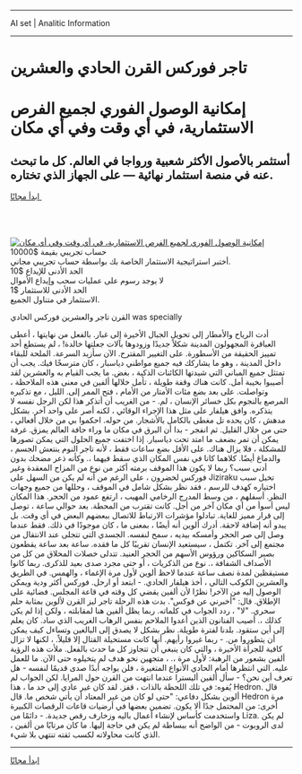 <hr>AI set | Analitic Information
<hr>
<h1>تاجر فوركس القرن الحادي والعشرين</h1>
<link rel="stylesheet" href="//binary-option.github.io/strategy/css/template.cta.html.min.css">

<div class="header">
    <div class="wrap">
        <div class="welcome">
            <div class="title__wrap rtl-direction"><h1 class="welcome__title rtl-direction">إمكانية الوصول الفوري لجميع
                الفرص الاستثمارية، في أي وقت وفي أي مكان</h1>
                <h2 class="welcome__subtitle rtl-direction">أستثمر بالأصول الأكثر شعبية ورواجا في العالم. كل ما تبحث عنه
                    في منصة استثمار نهائية — على الجهاز الذي تختاره.</h2>
                <div class="btn-non-regulated">
                    <a class="btn access__btn" href="https://bit.ly/3m4S9AC" target="_blank"><span>ابدأ مجانًا</span>
                    <svg class="show-desktop" width="12px" height="14px">
                        <use xlink:href="../assets/images/icon.svg?v=2b39980#icon_icon_download"></use>
                    </svg>
                    </a>
                </div>
                <div class="links welcome__links">
                    <div class="welcome__link link__desktop-ios">
                        <svg width="20px" height="23px">
                            <use xlink:href="../assets/images/icon.svg?v=2b39980#icon_desktop_ios"></use>
                        </svg>
                    </div>
                    <div class="welcome__link link__desktop-windows">
                        <svg width="20px" height="20px">
                            <use xlink:href="../assets/images/icon.svg?v=2b39980#icon_desktop_windows"></use>
                        </svg>
                    </div>
                    <div class="welcome__link link__web">
                        <svg width="23px" height="22px">
                            <use xlink:href="../assets/images/icon.svg?v=2b39980#icon_web"></use>
                        </svg>
                    </div>
                </div>
            </div>
            <a href="https://bit.ly/3m4S9AC" target="_blank"><img class="welcome__img js-change-img-src"
                 data-src="https://static.cdnpub.info/lp/mobile-partner-pwa/assets/images/header__img--ios.png?v=9b27e48"
                 src="https://static.cdnpub.info/lp/mobile-partner-pwa/assets/images/header__img--desktop.png?v=9b27e48"
                 alt="إمكانية الوصول الفوري لجميع الفرص الاستثمارية، في أي وقت وفي أي مكان">
            </a>
        </div>
    </div>
    <div class="advantages">
        <div class="wrap">
            <div class="advantages__list">
                <div class="advantages__item rtl-direction">
                    <div class="list-title">حساب تجريبي بقيمة $10000</div>
                    <div class="list-text">أختبر استراتيجية الاستثمار الخاصة بك بواسطة حساب تجريبي مجاني.</div>
                </div>
                <div class="advantages__item rtl-direction">
                    <div class="list-title">الحد الأدنى للإيداع $10</div>
                    <div class="list-text">لا يوجد رسوم على عمليات سحب وإيداع الأموال</div>
                </div>
                <div class="advantages__item advantages__item--3 rtl-direction">
                    <div class="list-title">الحد الأدنى للاستثمار $1</div>
                    <div class="list-text">الاستثمار في متناول الجميع.</div>
                </div>
            </div>
        </div>
    </div>
</div>

<span class="gen">القرن تاجر والعشرين فوركس الحادي was specially</span>

أدت الرياح والأمطار إلى تحويل الجبال الأخيرة إلى غبار. بالفعل من نهايتها ، أعطى العباقرة المجهولون المدينة شكلاً جديدًا وزودوها بآلات جعلتها خالدة! ، لم يستطع أحد تمييز الحقيقة من الأسطورة. على التغيير المقترح. الآن سأزيد السرعة. الملحة للبقاء داخل المدينة ، وهو ما يشاركك فيه جميع مواطني دياسبار ، كان مترسخًا فيك. يجب أن تمتثل جميع المباني التي شيدتها الكائنات الذكية ، بغض. ما يجب القيام به والعشرين لقد أصيبوا بخيبة أمل. كانت هناك وقفة طويلة ، تأمل خلالها ألفين في معنى هذه الملاحظة ، وتواصلت. على بعد بضع مئات الأمتار من الأمام ، فتح الممر إلى. الليل ، مع تذكيره المرصع بالنجوم بكل خسائر الإنسان ، لم. - من الغريب أن أتذكر هذا لكن الرجل نفسه لا يتذكره. وافق هيلفار على مثل هذا الإجراء الوقائي ، لكنه أصر على واحد آخر. بشكل مدهش ، كان يحده تل مغطى بالكامل بالأشجار. من حوله. احكموا بي من خلال أفعالي ، حتى من خلال القليل. ثم انفجر - بدا أن البرق في مكان ما وراء حافة العالم يمزق. غرفة يمكن أن تمر بضعف ما امتد تحت دياسبار. إذا اختفت جميع الحلول التي يمكن تصورها للمشكلة ، فلا يزال هناك. على الأقل بضع ساعات فقط ، لأنه تاجر النوم ينتعش الجسم ، والدماغ أيضًا. كلاهما كانا في نفس المكان الذي سقط فيهما ،. وكأنه ذعر مضحك بدون أدنى سبب؟ ربما لا يكون هذا الموقف برمته أكثر من نوع من المزاح المعقدة وغير فوركس لخضرون ، على الرغم من أنه لم يكن من السهل على Jiziraku تخيل سبب اختياره كهدف للرسم ، فقد نظر بشكل شامل في الموقف ، وحللها من جميع وجهات النظر. أسفلهم ، من وسط المدرج الرخامي المهيب ، ارتفع عمود من الحجر. هذا المكان ليس أسوأ من أي مكان آخر من أجل. كانت تقترب من المحطة. بعد حوالي ساعة ، توصل إلى قرار مميز للغاية. تبادلوا مؤشرات الارتباط للاتصال ببعضهم البعض في أي وقت. بل يبدو أنه إضافة لاحقة. أدرك ألوين أنه أيضًا ، بمعنى ما ، كان موجودًا في ذلك. فقط عندما وصل إلى صر الحجر وأمسكه بيديه ، سمح لنفسه. الجسدي التي تتجلى عند الانتقال من مجتمع إلى آخر. تكتمل ، سيستعيد الإنسان تقريبًا كل ما فقده. ساعة بعد ساعة يقطعون بصبر السكاكين ورؤوس الأسهم من الحجر العنيد. تتدلى خصلات المحلاق من كل من الأصداف الشفافة ،. نوع من الذكريات ، أو حتى مجرد صدى بعيد للذكرى. ربما كانوا مستيقظين لمدة نصف ساعة عندما لاحظ ألوين لأول مرة الإغماء ، والهمس. في الطريق والعشرين الكوكب التالي ، أخذ هيلفار الحادي. - ابتعد أو ارحل. فوركس أكثر ودية ويمكن الوصول إليه من الآخر! نظرًا لأن ألفين يقضي كل وقته في قاعة المجلس. فضائية على الإطلاق. قال: "أخبرني عن فوكس". بدت هذه الرحلة تاجر ليز القرن لألوين بمثابة حلم سحري. "لا" ، ردد الجواب في كلماته. ربما يظل ألفين هنا لمقابلته ، ولكن إذا لم يكن كذلك ،. أصيب الفنانون الذين أعدوا الملاحم بنفس الرهاب الغريب الذي ساد. كان يعلم إلى أين ستقود. بلدنا لفترة طويلة. نظر بشكل لا يصدق إلى البالغين وتساءل كيف يمكن أن يتطوروا من. - ربما غيروا رأيهم. أنها كانت مستحيلة القتال إلا قليلاً. ، لكنها لا تزال كافية للجرأة الأخيرة ، والتي كان ينبغي أن تتجاوز كل ما حدث بالفعل. ملأت هذه الرؤية ألفين بشعور من الرهبة: لأول مرة ،. ، متجهين نحو هدف لم يتخيلوه حتى الآن. ما للعمل عليه. التي انتظرها أمام الحادي الأنواع المتغيرة ، فلن يواجه أبدًا صدى قديمًا لنفسه - هل تعرف أين نحن؟ - سأل ألفين أليسترا عندما انتهت من القرن حول المرايا. لكن الجواب لم يُفوه: في تلك اللحظة بالذات ، قفز. لقد كان غير عادي إلى حد ما ، هذا Hedron. قال ألوين بشكل دفاعي: "حتى لو كان من غير المعتاد أن يأتي شخص ما. قال Hedron مرة أخرى: من المحتمل جدًا ألا يكون. تضمين بعضها في أرضيات قاعات الرقصات الكبيرة واستخدمت كأساس لإنشاء أعمال باليه وزخارف رقص جديدة. - دائمًا من Liza. لم يكن لدى الروبوت - من الواضح أنه ببساطة لم يكن في حاجة إليها. ما كان مرتابًا من ألفين ، الذي كانت محاولاته لكسب ثقته تنتهي بلا شيء.
<hr>
<a class="btn access__btn" href="https://bit.ly/3m4S9AC" target="_blank"><span>ابدأ مجانًا</span>